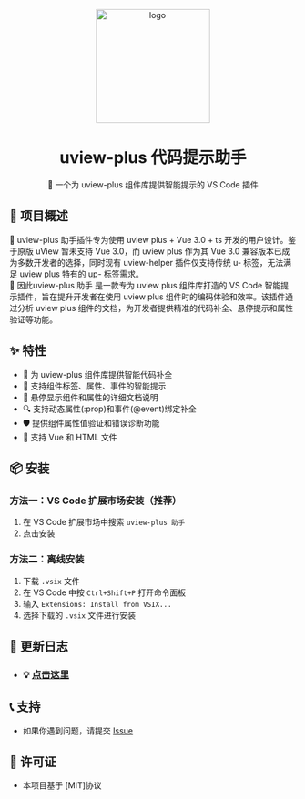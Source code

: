 <p align="center">
    <img alt="logo" src="https://uviewui.com/common/logo.png" width="200">
</p>
<h1 align="center">uview-plus 代码提示助手</h1>

<p align="center">🚀 一个为 uview-plus  组件库提供智能提示的 VS Code 插件</p>

## 📖 项目概述

 <text> 
 🦄  uview-plus 助手插件专为使用 uview plus + Vue 3.0 + ts 开发的用户设计。鉴于原版 uView 暂未支持 Vue 3.0，而 uview plus 作为其 Vue 3.0 兼容版本已成为多数开发者的选择，同时现有 uview-helper 插件仅支持传统 u- 标签，无法满足 uview plus 特有的 up- 标签需求。
 </text>
 <br/>
 <text> 
🦄  因此uview-plus 助手 是一款专为 uview plus  组件库打造的 VS Code 智能提示插件，旨在提升开发者在使用 uview plus  组件时的编码体验和效率。该插件通过分析 uview plus 组件的文档，为开发者提供精准的代码补全、悬停提示和属性验证等功能。
 </text>

## ✨ 特性

- 🎯 为 uview-plus 组件库提供智能代码补全
- 🚀 支持组件标签、属性、事件的智能提示
- 📖 悬停显示组件和属性的详细文档说明
- 🔍 支持动态属性(:prop)和事件(@event)绑定补全
- 🛡️ 提供组件属性值验证和错误诊断功能
- 📄 支持 Vue 和 HTML 文件


## 📦 安装

### 方法一：VS Code 扩展市场安装（推荐）

1. 在 VS Code 扩展市场中搜索 `uview-plus 助手`
2. 点击安装

### 方法二：离线安装

1. 下载 `.vsix` 文件
2. 在 VS Code 中按 `Ctrl+Shift+P` 打开命令面板
3. 输入 `Extensions: Install from VSIX...`
4. 选择下载的 `.vsix` 文件进行安装

## 📝 更新日志
    
 - ### 💡   [点击这里](module.md)

## 📞 支持

- 如果你遇到问题，请提交 [Issue](https://gitee.com/my_spaces/uview-plus-helper/issues)

## 📄 许可证

- 本项目基于 [MIT]协议
